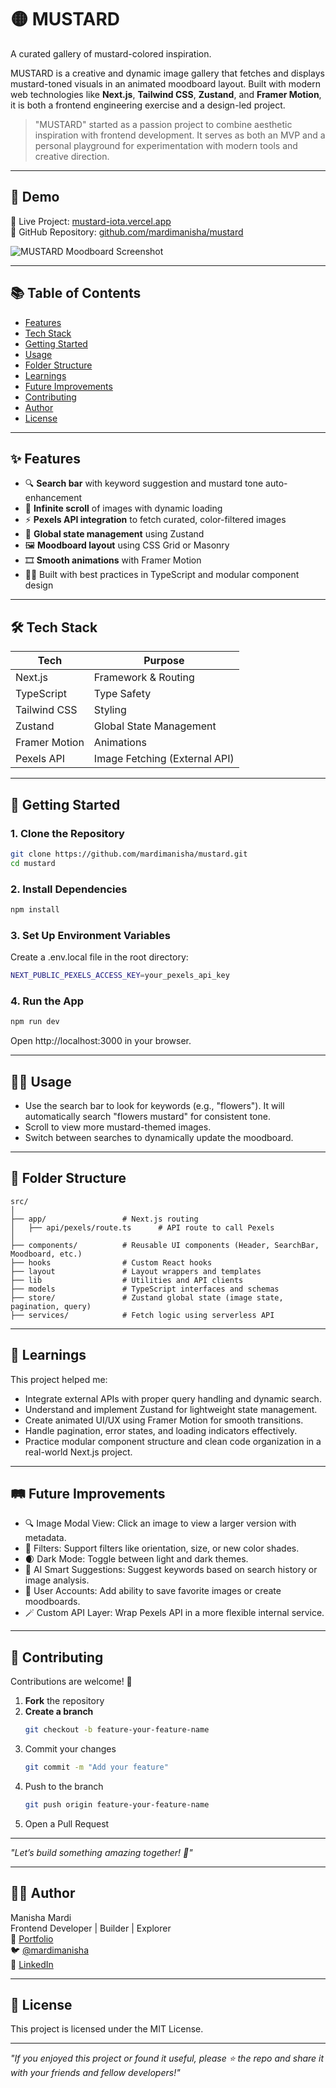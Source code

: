 # 🟡 MUSTARD

A curated gallery of mustard-colored inspiration.

MUSTARD is a creative and dynamic image gallery that fetches and displays mustard-toned visuals in an animated moodboard layout. Built with modern web technologies like **Next.js**, **Tailwind CSS**, **Zustand**, and **Framer Motion**, it is both a frontend engineering exercise and a design-led project.

> "MUSTARD" started as a passion project to combine aesthetic inspiration with frontend development. It serves as both an MVP and a personal playground for experimentation with modern tools and creative direction.

---

## 📸 Demo

🧪 Live Project: [mustard-iota.vercel.app](https://mustard-iota.vercel.app)  
📁 GitHub Repository: [github.com/mardimanisha/mustard](https://github.com/mardimanisha/mustard)

![MUSTARD Moodboard Screenshot](https://raw.githubusercontent.com/mardimanisha/mustard/main/public/demo-preview.png)

---

## 📚 Table of Contents

- [Features](#features)
- [Tech Stack](#tech-stack)
- [Getting Started](#getting-started)
- [Usage](#usage)
- [Folder Structure](#folder-structure)
- [Learnings](#learnings)
- [Future Improvements](#future-improvements)
- [Contributing](#contributing)
- [Author](#author)
- [License](#license)

---

## ✨ Features

- 🔍 **Search bar** with keyword suggestion and mustard tone auto-enhancement
- 🧱 **Infinite scroll** of images with dynamic loading
- ⚡ **Pexels API integration** to fetch curated, color-filtered images
- 🧠 **Global state management** using Zustand
- 🖼️ **Moodboard layout** using CSS Grid or Masonry
- 🎞️ **Smooth animations** with Framer Motion
- 🧑‍💻 Built with best practices in TypeScript and modular component design

---

## 🛠 Tech Stack

| Tech              | Purpose                        |
|------------------|--------------------------------|
| Next.js           | Framework & Routing            |
| TypeScript        | Type Safety                    |
| Tailwind CSS      | Styling                        |
| Zustand           | Global State Management        |
| Framer Motion     | Animations                     |
| Pexels API        | Image Fetching (External API)  |

---

## 🚀 Getting Started

### 1. Clone the Repository

```bash
git clone https://github.com/mardimanisha/mustard.git
cd mustard
```

### 2. Install Dependencies
```bash
npm install
```
### 3. Set Up Environment Variables
Create a .env.local file in the root directory:
```bash
NEXT_PUBLIC_PEXELS_ACCESS_KEY=your_pexels_api_key
```
### 4. Run the App
```bash
npm run dev
```
Open http://localhost:3000 in your browser.

---
## 🧑‍💻 Usage
- Use the search bar to look for keywords (e.g., "flowers"). It will automatically search "flowers mustard" for consistent tone.
- Scroll to view more mustard-themed images.
- Switch between searches to dynamically update the moodboard.

---
## 📁 Folder Structure
```
src/
│
├── app/                 # Next.js routing
│   ├── api/pexels/route.ts      # API route to call Pexels
│
├── components/          # Reusable UI components (Header, SearchBar, Moodboard, etc.)
├── hooks                # Custom React hooks
├── layout               # Layout wrappers and templates 
├── lib                  # Utilities and API clients
├── models               # TypeScript interfaces and schemas
├── store/               # Zustand global state (image state, pagination, query)
├── services/            # Fetch logic using serverless API
```
---
## 🧠 Learnings
This project helped me:
- Integrate external APIs with proper query handling and dynamic search.
- Understand and implement Zustand for lightweight state management.
- Create animated UI/UX using Framer Motion for smooth transitions.
- Handle pagination, error states, and loading indicators effectively.
- Practice modular component structure and clean code organization in a real-world Next.js project.

---

## 🛤️ Future Improvements
- 🔍 Image Modal View: Click an image to view a larger version with metadata.
- 📂 Filters: Support filters like orientation, size, or new color shades.
- 🌒 Dark Mode: Toggle between light and dark themes.
- 🧠 AI Smart Suggestions: Suggest keywords based on search history or image analysis.
- 🧵 User Accounts: Add ability to save favorite images or create moodboards.
- 🪄 Custom API Layer: Wrap Pexels API in a more flexible internal service.

---

## 🤝 Contributing
Contributions are welcome! 🚀
1. **Fork** the repository  
2. **Create a branch**  
   ```bash
   git checkout -b feature-your-feature-name
   ```
3. Commit your changes
   ```bash
   git commit -m "Add your feature"
   ```
4. Push to the branch
   ```bash
   git push origin feature-your-feature-name
   ```
5. Open a Pull Request

---

*"Let’s build something amazing together! 💛"*

--- 

## 👩‍💻 Author  
Manisha Mardi  
Frontend Developer \| Builder \| Explorer  
🔗 [Portfolio](https://manishamardi.dev)  
🐦 [@mardimanisha](https://twitter.com/mardimanisha)  
💼 [LinkedIn](https://linkedin.com/in/manishamardi)

---

## 📄 License
This project is licensed under the MIT License.

---

*"If you enjoyed this project or found it useful, please ⭐ the repo and share it with your friends and fellow developers!"*
